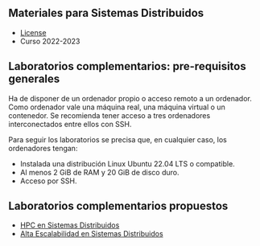 ## Materiales para Sistemas Distribuidos

<html>
<ul>
<li> <a href="https://github.com/acaldero/uc3m_ssdd/blob/main/LICENSE">License</a> </li>
<li> Curso 2022-2023</li>
</ul>
</html>


## Laboratorios complementarios: pre-requisitos generales

Ha de disponer de un ordenador propio o acceso remoto a un ordenador.
Como ordenador vale una máquina real, una máquina virtual o un contenedor.
Se recomienda tener acceso a tres ordenadores interconectados entre ellos con SSH.

Para seguir los laboratorios se precisa que, en cualquier caso, los ordenadores tengan:
* Instalada una distribución Linux Ubuntu 22.04 LTS o compatible.
* Al menos 2 GiB de RAM y 20 GiB de disco duro.
* Acceso por SSH.


## Laboratorios complementarios propuestos

* [HPC en Sistemas Distribuidos](https://github.com/acaldero/uc3m_ssdd/blob/main/lab_mpi/README_cloud.md)
* [Alta Escalabilidad en Sistemas Distribuidos](https://github.com/acaldero/uc3m_ssdd/blob/main/lab_spark/README_cloud.md)

